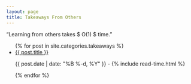 ```yaml
---
layout: page
title: Takeaways From Others
---
```

“Learning from others takes \$ O(1) \$ time.”
<ul class="posts">
  <div class ="articles">
    {% for post in site.categories.takeaways %}
      <li itemscope>
        <a href="{{ site.github.url }}{{ post.url }}">{{ post.title }}</a>
        <p class="post-date"><span><i class="fa fa-calendar" aria-hidden="true"></i> {{ post.date | date: "%B %-d, %Y" }} - <i class="fa fa-clock-o" aria-hidden="true"></i> {% include read-time.html %}</span></p>
      </li>
    {% endfor %}
  </div>
</ul>

